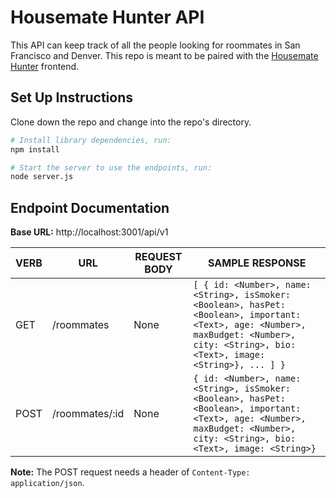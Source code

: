 # Housemate Hunter API

This API can keep track of all the people looking for roommates in San Francisco and Denver. This repo is meant to be paired with the [Housemate Hunter](https://github.com/pareesakd1118/housemate-hunter) frontend.

## Set Up Instructions

Clone down the repo and change into the repo's directory.

```bash
# Install library dependencies, run:
npm install

# Start the server to use the endpoints, run:
node server.js
```

## Endpoint Documentation

**Base URL:** http://localhost:3001/api/v1

| **VERB** | **URL** | **REQUEST BODY** | **SAMPLE RESPONSE** |
| -------- | ------- | ---------------- | ------------------- |
| GET | /roommates | None | `[ { id: <Number>, name: <String>, isSmoker: <Boolean>, hasPet: <Boolean>, important: <Text>, age: <Number>, maxBudget: <Number>, city: <String>, bio: <Text>, image: <String>}, ... ] }` |
| POST | /roommates/:id | None | `{ id: <Number>, name: <String>, isSmoker: <Boolean>, hasPet: <Boolean>, important: <Text>, age: <Number>, maxBudget: <Number>, city: <String>, bio: <Text>, image: <String>}` |


**Note:** The POST request needs a header of `Content-Type: application/json`.
